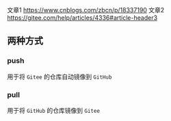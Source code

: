 文章1 
https://www.cnblogs.com/zbcn/p/18337190
文章2
https://gitee.com/help/articles/4336#article-header3

## 两种方式
### push
用于将 `Gitee` 的仓库自动镜像到 `GitHub`

### pull
用于将 `GitHub` 的仓库镜像到 `Gitee` 

